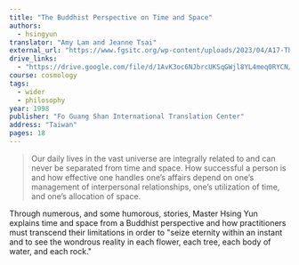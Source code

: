 ```yaml
---
title: "The Buddhist Perspective on Time and Space"
authors:
  - hsingyun
translator: "Amy Lam and Jeanne Tsai"
external_url: "https://www.fgsitc.org/wp-content/uploads/2023/04/A17-The-Buddhist-Perspective-on-Time-and-Space-2019.pdf"
drive_links:
  - "https://drive.google.com/file/d/1AvK3oc6NJbrcUKSqGWjl8YL4meq0RYCN/view?usp=drivesdk"
course: cosmology
tags:
  - wider
  - philosophy
year: 1998
publisher: "Fo Guang Shan International Translation Center"
address: "Taiwan"
pages: 18
---
```


> Our daily lives in the vast universe are integrally related to and can never be separated from time and space. How successful a person is and how effective one handles one’s affairs depend on one’s management of interpersonal relationships, one’s utilization of time, and one’s allocation of space.

Through numerous, and some humorous, stories, Master Hsing Yun explains time and space from a Buddhist perspective and how practitioners must transcend their limitations in order to "seize eternity within an instant and to see the wondrous reality in each flower, each tree, each body of water, and each rock."   
